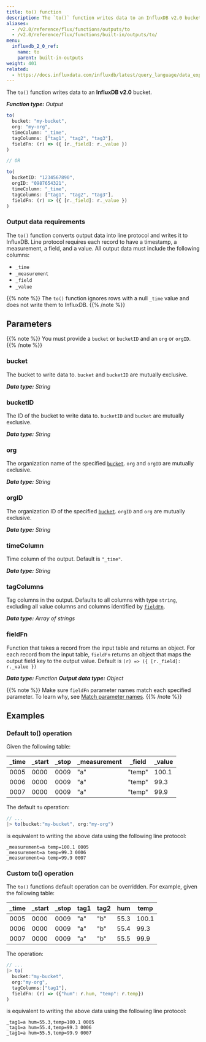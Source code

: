 ```yaml
---
title: to() function
description: The `to()` function writes data to an InfluxDB v2.0 bucket.
aliases:
  - /v2.0/reference/flux/functions/outputs/to
  - /v2.0/reference/flux/functions/built-in/outputs/to/
menu:
  influxdb_2_0_ref:
    name: to
    parent: built-in-outputs
weight: 401
related:
  - https://docs.influxdata.com/influxdb/latest/query_language/data_exploration/#the-into-clause, InfluxQL – SELECT INTO
---
```


The `to()` function writes data to an **InfluxDB v2.0** bucket.

_**Function type:** Output_

```js
to(
  bucket: "my-bucket",
  org: "my-org",
  timeColumn: "_time",
  tagColumns: ["tag1", "tag2", "tag3"],
  fieldFn: (r) => ({ [r._field]: r._value })
)

// OR

to(
  bucketID: "1234567890",
  orgID: "0987654321",
  timeColumn: "_time",
  tagColumns: ["tag1", "tag2", "tag3"],
  fieldFn: (r) => ({ [r._field]: r._value })
)
```

### Output data requirements
The `to()` function converts output data into line protocol and writes it to InfluxDB.
Line protocol requires each record to have a timestamp, a measurement, a field, and a value.
All output data must include the following columns:

- `_time`
- `_measurement`
- `_field`
- `_value`

{{% note %}}
The `to()` function ignores rows with a null `_time` value and does not write
them to InfluxDB.
{{% /note %}}

## Parameters

{{% note %}}
You must provide a `bucket` or `bucketID` and an `org` or `orgID`.
{{% /note %}}

### bucket
The bucket to write data to.
`bucket` and `bucketID` are mutually exclusive.

_**Data type:** String_

### bucketID
The ID of the bucket to write data to.
`bucketID` and `bucket` are mutually exclusive.

_**Data type:** String_

### org
The organization name of the specified [`bucket`](#bucket).
`org` and `orgID` are mutually exclusive.

_**Data type:** String_

### orgID
The organization ID of the specified [`bucket`](#bucket).
`orgID` and `org` are mutually exclusive.

_**Data type:** String_

<!-- ### host
The remote InfluxDB host to which to write.
_If specified, a `token` is required._

_**Data type:** String_

### token
The authorization token to use when writing to a remote host.
_Required when a `host` is specified._

_**Data type:** String_ -->

### timeColumn
Time column of the output.
Default is `"_time"`.

_**Data type:** String_

### tagColumns
Tag columns in the output.
Defaults to all columns with type `string`, excluding all value columns and columns
identified by [`fieldFn`](#fieldfn).

_**Data type:** Array of strings_

### fieldFn
Function that takes a record from the input table and returns an object.
For each record from the input table, `fieldFn` returns an object that maps the
output field key to the output value.
Default is `(r) => ({ [r._field]: r._value })`

_**Data type:** Function_
_**Output data type:** Object_

{{% note %}}
Make sure `fieldFn` parameter names match each specified parameter.
To learn why, see [Match parameter names](/v2.0/reference/flux/language/data-model/#match-parameter-names).
{{% /note %}}

## Examples

### Default to() operation

Given the following table:

| _time | _start | _stop | _measurement | _field | _value |
| ----- | ------ | ----- | ------------ | ------ | ------ |
| 0005  | 0000   | 0009  | "a"          | "temp" | 100.1  |
| 0006  | 0000   | 0009  | "a"          | "temp" | 99.3   |
| 0007  | 0000   | 0009  | "a"          | "temp" | 99.9   |

The default `to` operation:

```js
// ...
|> to(bucket:"my-bucket", org:"my-org")
```

is equivalent to writing the above data using the following line protocol:

```
_measurement=a temp=100.1 0005
_measurement=a temp=99.3 0006
_measurement=a temp=99.9 0007
```

### Custom to() operation

The `to()` functions default operation can be overridden. For example, given the following table:

| _time | _start | _stop | tag1 | tag2 | hum  | temp  |
| ----- | ------ | ----- | ---- | ---- | ---- | ----- |
| 0005  | 0000   | 0009  | "a"  | "b"  | 55.3 | 100.1 |
| 0006  | 0000   | 0009  | "a"  | "b"  | 55.4 | 99.3  |
| 0007  | 0000   | 0009  | "a"  | "b"  | 55.5 | 99.9  |

The operation:

```js
// ...
|> to(
  bucket:"my-bucket",
  org:"my-org",
  tagColumns:["tag1"],
  fieldFn: (r) => ({"hum": r.hum, "temp": r.temp})
)
```

is equivalent to writing the above data using the following line protocol:

```
_tag1=a hum=55.3,temp=100.1 0005
_tag1=a hum=55.4,temp=99.3 0006
_tag1=a hum=55.5,temp=99.9 0007
```
